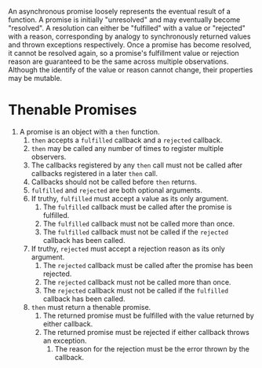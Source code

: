 
An asynchronous promise loosely represents the eventual result of a
function.  A promise is initially "unresolved" and may eventually become
"resolved".  A resolution can either be "fulfilled" with a value or
"rejected" with a reason, corresponding by analogy to synchronously
returned values and thrown exceptions respectively.  Once a promise has
become resolved, it cannot be resolved again, so a promise's fulfillment
value or rejection reason are guaranteed to be the same across multiple
observations.  Although the identify of the value or reason cannot
change, their properties may be mutable.


Thenable Promises
=================

1.  A promise is an object with a ``then`` function.
    1.  ``then`` accepts a ``fulfilled`` callback and a ``rejected``
        callback.
    1.  ``then`` may be called any number of times to register multiple
        observers.
    1.  The callbacks registered by any ``then`` call must not be called
        after callbacks registered in a later ``then`` call.
    1.  Callbacks should not be called before ``then`` returns.
    1.  ``fulfilled`` and ``rejected`` are both optional arguments.
    1.  If truthy, ``fulfilled`` must accept a value as its only
        argument.
        1.  The ``fulfilled`` callback must be called after the promise
            is fulfilled.
        1.  The ``fulfilled`` callback must not be called more than
            once.
        1.  The ``fulfilled`` callback must not be called if the
            ``rejected`` callback has been called.
    1.  If truthy, ``rejected`` must accept a rejection reason as its
        only argument.
        1.  The ``rejected`` callback must be called after the promise
            has been rejected.
        1.  The ``rejected`` callback must not be called more than once.
        1.  The ``rejected`` callback must not be called if the
            ``fulfilled`` callback has been called.
    1.  ``then`` must return a thenable promise.
        1.  The returned promise must be fulfilled with the value
            returned by either callback.
        1.  The returned promise must be rejected if either callback
            throws an exception.
            1.  The reason for the rejection must be the error thrown by
                the callback.


